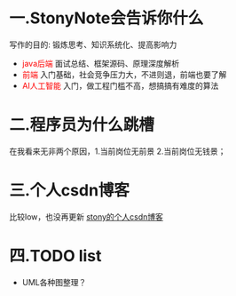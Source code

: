 # 一.StonyNote会告诉你什么
写作的目的: 锻炼思考、知识系统化、提高影响力

- <font color=#ff0000>java后端</font>
面试总结、框架源码、原理深度解析
- <font color=#ff0000>前端</font>
入门基础，社会竞争压力大，不进则退，前端也要了解
- <font color=#ff0000>AI人工智能</font>
入门，做工程门槛不高，想搞搞有难度的算法

# 二.程序员为什么跳槽
在我看来无非两个原因，1.当前岗位无前景 2.当前岗位无钱景；


# 三.个人csdn博客
比较low，也没再更新
[stony的个人csdn博客](https://blog.csdn.net/stony_confident)

# 四.TODO list
- UML各种图整理？
